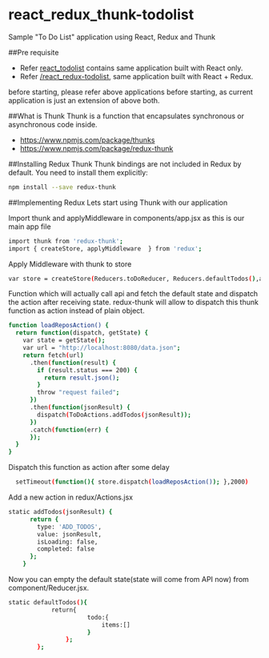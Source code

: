 # react_redux_thunk-todolist
Sample "To Do List" application using React, Redux and Thunk

##Pre requisite

* Refer [react_todolist](https://github.com/mkum83/react_todolist) contains same application built with React only.
* Refer [/react_redux-todolist](https://github.com/mkum83/react_redux-todolist), same application built with React + Redux.

before starting, please refer above applications before starting, as current application is just an extension of above both.

##What is Thunk
Thunk is a function that encapsulates synchronous or asynchronous code inside.
* https://www.npmjs.com/package/thunks 
* https://www.npmjs.com/package/redux-thunk

##Installing Redux Thunk
Thunk bindings are not included in Redux by default. You need to install them explicitly:
```sh
npm install --save redux-thunk
```

##Implementing Redux
Lets start using Thunk with our application

Import thunk and applyMiddleware in components/app.jsx as this is our main app file
```sh
import thunk from 'redux-thunk';
import { createStore, applyMiddleware  } from 'redux';
```
Apply Middleware with thunk to store
```sh
var store = createStore(Reducers.toDoReducer, Reducers.defaultTodos(),applyMiddleware(thunk));
```
Function which will actually call api and fetch the default state and dispatch the action after receiving state. redux-thunk will allow to dispatch this thunk function as action instead of plain object.
```sh
function loadReposAction() {  
  return function(dispatch, getState) {
    var state = getState();
    var url = "http://localhost:8080/data.json";
    return fetch(url)
      .then(function(result) {
        if (result.status === 200) {
          return result.json();
        }
        throw "request failed";
      })
      .then(function(jsonResult) {
        dispatch(ToDoActions.addTodos(jsonResult));
      })
      .catch(function(err) {
      });
  }
}
```
Dispatch this function as action after some delay 
```sh
  setTimeout(function(){ store.dispatch(loadReposAction()); },2000)
```
Add a new action in redux/Actions.jsx
```sh
static addTodos(jsonResult) {
      return {
        type: 'ADD_TODOS',
        value: jsonResult,
        isLoading: false,
        completed: false
      };
    }
```
Now you can empty the default state(state will come from API now) from component/Reducer.jsx.
```sh
static defaultTodos(){
            return{
                      todo:{
                          items:[]
                      }
                };
        };
```


        
